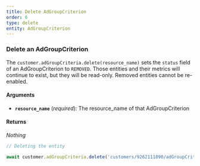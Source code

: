 ```yaml
---
title: Delete AdGroupCriterion
order: 6
type: delete
entity: AdGroupCriterion
---
```


### Delete an AdGroupCriterion

The `customer.adGroupCriteria.delete(resource_name)` sets the `status` field of an AdGroupCriterion to `REMOVED`. Those entities and their metrics will continue to exist, but they will be read-only. Removed entities cannot be re-enabled.

#### Arguments

- **`resource_name`** (_required_): The resource_name of that AdGroupCriterion

#### Returns

_Nothing_

```javascript
// Deleting the entity

await customer.adGroupCriteria.delete('customers/9262111890/adGroupCriteria/60170225920~521456008776')
```
